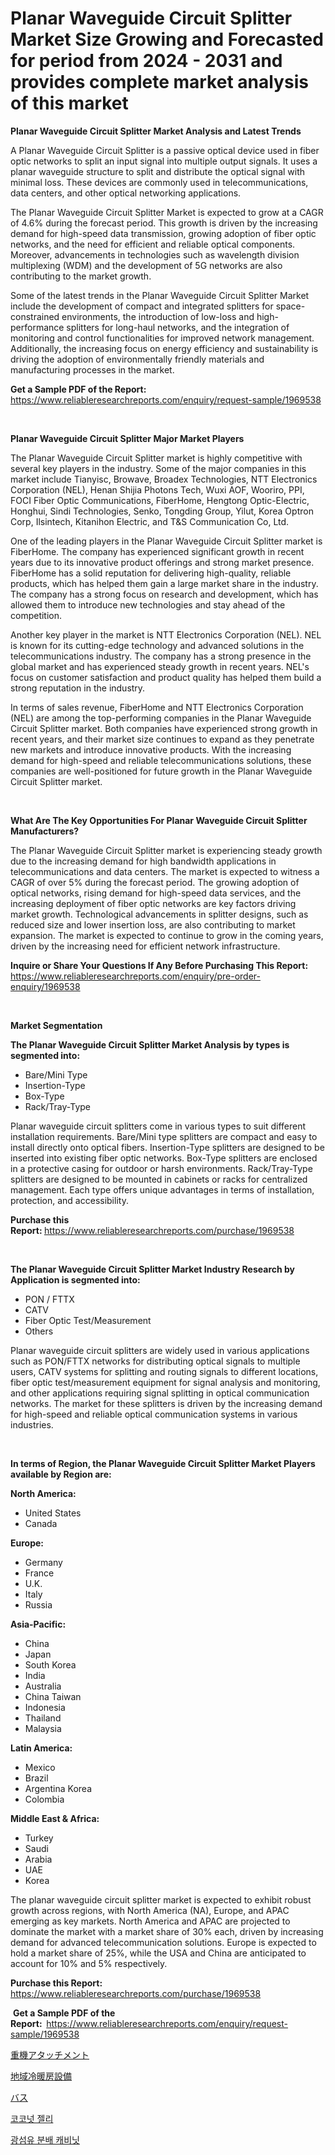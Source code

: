 <p><h1>Planar Waveguide Circuit Splitter Market Size Growing and Forecasted for period from 2024 - 2031 and provides complete market analysis of this market</h1></p><p><strong>Planar Waveguide Circuit Splitter Market Analysis and Latest Trends</strong></p>
<p><p>A Planar Waveguide Circuit Splitter is a passive optical device used in fiber optic networks to split an input signal into multiple output signals. It uses a planar waveguide structure to split and distribute the optical signal with minimal loss. These devices are commonly used in telecommunications, data centers, and other optical networking applications.</p><p>The Planar Waveguide Circuit Splitter Market is expected to grow at a CAGR of 4.6% during the forecast period. This growth is driven by the increasing demand for high-speed data transmission, growing adoption of fiber optic networks, and the need for efficient and reliable optical components. Moreover, advancements in technologies such as wavelength division multiplexing (WDM) and the development of 5G networks are also contributing to the market growth.</p><p>Some of the latest trends in the Planar Waveguide Circuit Splitter Market include the development of compact and integrated splitters for space-constrained environments, the introduction of low-loss and high-performance splitters for long-haul networks, and the integration of monitoring and control functionalities for improved network management. Additionally, the increasing focus on energy efficiency and sustainability is driving the adoption of environmentally friendly materials and manufacturing processes in the market.</p></p>
<p><strong>Get a Sample PDF of the Report:&nbsp;</strong> <a href="https://www.reliableresearchreports.com/enquiry/request-sample/1969538">https://www.reliableresearchreports.com/enquiry/request-sample/1969538</a></p>
<p>&nbsp;</p>
<p><strong>Planar Waveguide Circuit Splitter Major Market Players</strong></p>
<p><p>The Planar Waveguide Circuit Splitter market is highly competitive with several key players in the industry. Some of the major companies in this market include Tianyisc, Browave, Broadex Technologies, NTT Electronics Corporation (NEL), Henan Shijia Photons Tech, Wuxi AOF, Wooriro, PPI, FOCI Fiber Optic Communications, FiberHome, Hengtong Optic-Electric, Honghui, Sindi Technologies, Senko, Tongding Group, Yilut, Korea Optron Corp, Ilsintech, Kitanihon Electric, and T&S Communication Co, Ltd.</p><p>One of the leading players in the Planar Waveguide Circuit Splitter market is FiberHome. The company has experienced significant growth in recent years due to its innovative product offerings and strong market presence. FiberHome has a solid reputation for delivering high-quality, reliable products, which has helped them gain a large market share in the industry. The company has a strong focus on research and development, which has allowed them to introduce new technologies and stay ahead of the competition.</p><p>Another key player in the market is NTT Electronics Corporation (NEL). NEL is known for its cutting-edge technology and advanced solutions in the telecommunications industry. The company has a strong presence in the global market and has experienced steady growth in recent years. NEL's focus on customer satisfaction and product quality has helped them build a strong reputation in the industry.</p><p>In terms of sales revenue, FiberHome and NTT Electronics Corporation (NEL) are among the top-performing companies in the Planar Waveguide Circuit Splitter market. Both companies have experienced strong growth in recent years, and their market size continues to expand as they penetrate new markets and introduce innovative products. With the increasing demand for high-speed and reliable telecommunications solutions, these companies are well-positioned for future growth in the Planar Waveguide Circuit Splitter market.</p></p>
<p>&nbsp;</p>
<p><strong>What Are The Key Opportunities For Planar Waveguide Circuit Splitter Manufacturers?</strong></p>
<p><p>The Planar Waveguide Circuit Splitter market is experiencing steady growth due to the increasing demand for high bandwidth applications in telecommunications and data centers. The market is expected to witness a CAGR of over 5% during the forecast period. The growing adoption of optical networks, rising demand for high-speed data services, and the increasing deployment of fiber optic networks are key factors driving market growth. Technological advancements in splitter designs, such as reduced size and lower insertion loss, are also contributing to market expansion. The market is expected to continue to grow in the coming years, driven by the increasing need for efficient network infrastructure.</p></p>
<p><strong>Inquire or Share Your Questions If Any Before Purchasing This Report:</strong> <a href="https://www.reliableresearchreports.com/enquiry/pre-order-enquiry/1969538">https://www.reliableresearchreports.com/enquiry/pre-order-enquiry/1969538</a></p>
<p>&nbsp;</p>
<p><strong>Market Segmentation</strong></p>
<p><strong>The Planar Waveguide Circuit Splitter Market Analysis by types is segmented into:</strong></p>
<p><ul><li>Bare/Mini Type</li><li>Insertion-Type</li><li>Box-Type</li><li>Rack/Tray-Type</li></ul></p>
<p><p>Planar waveguide circuit splitters come in various types to suit different installation requirements. Bare/Mini type splitters are compact and easy to install directly onto optical fibers. Insertion-Type splitters are designed to be inserted into existing fiber optic networks. Box-Type splitters are enclosed in a protective casing for outdoor or harsh environments. Rack/Tray-Type splitters are designed to be mounted in cabinets or racks for centralized management. Each type offers unique advantages in terms of installation, protection, and accessibility.</p></p>
<p><strong>Purchase this Report:&nbsp;</strong><a href="https://www.reliableresearchreports.com/purchase/1969538">https://www.reliableresearchreports.com/purchase/1969538</a></p>
<p>&nbsp;</p>
<p><strong>The Planar Waveguide Circuit Splitter Market Industry Research by Application is segmented into:</strong></p>
<p><ul><li>PON / FTTX</li><li>CATV</li><li>Fiber Optic Test/Measurement</li><li>Others</li></ul></p>
<p><p>Planar waveguide circuit splitters are widely used in various applications such as PON/FTTX networks for distributing optical signals to multiple users, CATV systems for splitting and routing signals to different locations, fiber optic test/measurement equipment for signal analysis and monitoring, and other applications requiring signal splitting in optical communication networks. The market for these splitters is driven by the increasing demand for high-speed and reliable optical communication systems in various industries.</p></p>
<p>&nbsp;</p>
<p><strong>In terms of Region, the Planar Waveguide Circuit Splitter Market Players available by Region are:</strong></p>
<p>
    <p> <strong> North America: </strong>
        <ul>
            <li>United States</li>
            <li>Canada</li>
        </ul>
        </p> 
    <p> <strong> Europe: </strong>
        <ul>
            <li>Germany</li>
            <li>France</li>
            <li>U.K.</li>
            <li>Italy</li>
            <li>Russia</li>
        </ul>
        </p> 
    <p> <strong> Asia-Pacific: </strong>
        <ul>
            <li>China</li>
            <li>Japan</li>
            <li>South Korea</li>
            <li>India</li>
            <li>Australia</li>
            <li>China Taiwan</li>
            <li>Indonesia</li>
            <li>Thailand</li>
            <li>Malaysia</li>
        </ul>
        </p> 
    <p> <strong> Latin America: </strong>
        <ul>
            <li>Mexico</li>
            <li>Brazil</li>
            <li>Argentina Korea</li>
            <li>Colombia</li>
        </ul>
        </p> 
    <p> <strong> Middle East & Africa: </strong>
        <ul>
            <li>Turkey</li>
            <li>Saudi</li>
            <li>Arabia</li>
            <li>UAE</li>
            <li>Korea</li>
        </ul>
    </p>
    </p>
<p><p>The planar waveguide circuit splitter market is expected to exhibit robust growth across regions, with North America (NA), Europe, and APAC emerging as key markets. North America and APAC are projected to dominate the market with a market share of 30% each, driven by increasing demand for advanced telecommunication solutions. Europe is expected to hold a market share of 25%, while the USA and China are anticipated to account for 10% and 5% respectively.</p></p>
<p><strong>Purchase this Report: </strong><a href="https://www.reliableresearchreports.com/purchase/1969538">https://www.reliableresearchreports.com/purchase/1969538</a></p>
<p>&nbsp;<strong>Get a Sample PDF of the Report:&nbsp;&nbsp;</strong><a href="https://www.reliableresearchreports.com/enquiry/request-sample/1969538">https://www.reliableresearchreports.com/enquiry/request-sample/1969538</a></p>
<p><strong></strong></p>
<p><p><a href="https://github.com/dzy793153605/Market-Research-Report-List-1/blob/main/591198314109.md">重機アタッチメント</a></p><p><a href="https://medium.com/@colbu56546/%E5%9C%B0%E5%9F%9F%E7%86%B1%E5%86%B7%E6%88%BF%E5%B8%82%E5%A0%B4%E3%81%AE%E5%88%86%E6%9E%90-%E3%82%B0%E3%83%AD%E3%83%BC%E3%83%90%E3%83%AB%E7%94%A3%E6%A5%AD%E3%81%AE%E8%A6%96%E7%82%B9%E3%81%A82024%E5%B9%B4%E3%81%8B%E3%82%892031%E5%B9%B4%E3%81%BE%E3%81%A7%E3%81%AE%E4%BA%88%E6%B8%AC-78c8c6b29faa">地域冷暖房設備</a></p><p><a href="https://medium.com/@slbola/ath%E5%B8%82%E5%A0%B4%E5%88%86%E6%9E%90%E3%81%A8sze%E4%BA%88%E6%B8%AC%E3%81%AF-2024%E5%B9%B4%E3%81%8B%E3%82%892031%E5%B9%B4%E3%81%BE%E3%81%A7%E3%81%AE%E6%9C%9F%E9%96%93%E3%81%AB%E8%A1%8C%E3%82%8F%E3%82%8C%E3%81%BE%E3%81%99-83e5e48d0561">バス</a></p><p><a href="https://github.com/vseigx30c9a1j/Market-Research-Report-List-1/blob/main/633885913172.md">코코넛 젤리</a></p><p><a href="https://medium.com/@moulafa/%EC%84%AC%EC%9C%A0-%EB%B6%84%EB%B0%B0-%EC%BA%90%EB%B9%84%EB%8B%9B-%EC%8B%9C%EC%9E%A5-%EC%A1%B0%EC%82%AC-%EB%B3%B4%EA%B3%A0%EC%84%9C-%EA%B7%B8-%EC%97%AD%EC%82%AC-%EB%B0%8F-2024%EB%85%84%EB%B6%80%ED%84%B0-2031%EB%85%84%EA%B9%8C%EC%A7%80%EC%9D%98-%EC%98%88%EC%B8%A1-a9bb8e3da5e7">광섬유 분배 캐비닛</a></p></p>